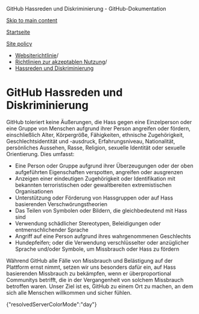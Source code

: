GitHub Hassreden und Diskriminierung - GitHub-Dokumentation

[Skip to main content](#main-content)

[Startseite](/de)

[Site policy](/de/site-policy)

* [Websiterichtlinie](/de/site-policy)/
* [Richtlinien zur akzeptablen Nutzung](/de/site-policy/acceptable-use-policies)/
* [Hassreden und Diskriminierung](/de/site-policy/acceptable-use-policies/github-hate-speech-and-discrimination)

GitHub Hassreden und Diskriminierung
==========

GitHub toleriert keine Äußerungen, die Hass gegen eine Einzelperson oder eine Gruppe von Menschen aufgrund ihrer Person angreifen oder fördern, einschließlich Alter, Körpergröße, Fähigkeiten, ethnische Zugehörigkeit, Geschlechtsidentität und -ausdruck, Erfahrungsniveau, Nationalität, persönliches Aussehen, Rasse, Religion, sexuelle Identität oder sexuelle Orientierung. Dies umfasst:

* Eine Person oder Gruppe aufgrund ihrer Überzeugungen oder der oben aufgeführten Eigenschaften verspotten, angreifen oder ausgrenzen
* Anzeigen einer eindeutigen Zugehörigkeit oder Identifikation mit bekannten terroristischen oder gewaltbereiten extremistischen Organisationen
* Unterstützung oder Förderung von Hassgruppen oder auf Hass basierenden Verschwörungstheorien
* Das Teilen von Symbolen oder Bildern, die gleichbedeutend mit Hass sind
* Verwendung schädlicher Stereotypen, Beleidigungen oder entmenschlichender Sprache
* Angriff auf eine Person aufgrund ihres wahrgenommenen Geschlechts
* Hundepfeifen; oder die Verwendung verschlüsselter oder anzüglicher Sprache und/oder Symbole, um Missbrauch oder Hass zu fördern

Während GitHub alle Fälle von Missbrauch und Belästigung auf der Plattform ernst nimmt, setzen wir uns besonders dafür ein, auf Hass basierenden Missbrauch zu bekämpfen, wenn er überproportional Communitys betrifft, die in der Vergangenheit von solchem Missbrauch betroffen waren. Unser Ziel ist es, GitHub zu einem Ort zu machen, an dem sich alle Menschen willkommen und sicher fühlen.

{"resolvedServerColorMode":"day"}
